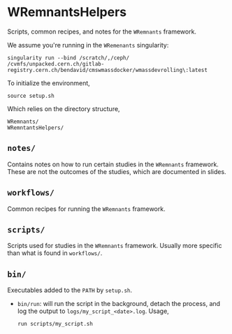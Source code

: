 # WRemnantsHelpers

Scripts, common recipes, and notes for the `WRemnants` framework.

We assume you're running in the `WRemenants` singularity:

```
singularity run --bind /scratch/,/ceph/ /cvmfs/unpacked.cern.ch/gitlab-registry.cern.ch/bendavid/cmswmassdocker/wmassdevrolling\:latest
```

To initialize the environment, 

```
source setup.sh
```

Which relies on the directory structure,

```
WRemnants/
WRemntantsHelpers/
```

## `notes/`
Contains notes on how to run certain studies in the `WRemnants` framework. 
These are not the outcomes of the studies, which are documented in slides.

## `workflows/`
Common recipes for running the `WRemnants` framework.

## `scripts/`
Scripts used for studies in the `WRemnants` framework.
Usually more specific than what is found in `workflows/`.

## `bin/`
Executables added to the `PATH` by `setup.sh`.

- `bin/run`: will run the script in the background, detach the process, and log the output to `logs/my_script_<date>.log`. Usage,
    
    ```
    run scripts/my_script.sh
    ```
    